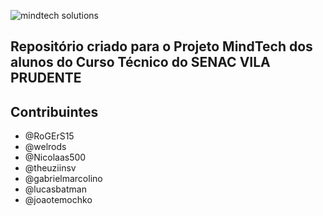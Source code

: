 ![mindtech solutions](https://user-images.githubusercontent.com/6373438/45622660-1b714b00-ba5b-11e8-94ff-804e935f0e6f.jpg)

## Repositório criado para o Projeto MindTech dos alunos do Curso Técnico do SENAC VILA PRUDENTE

## Contribuintes
- @RoGErS15
- @welrods
- @Nicolaas500
- @theuziinsv
- @gabrielmarcolino
- @lucasbatman
- @joaotemochko